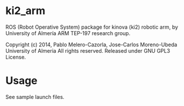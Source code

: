 ki2_arm
=======
ROS (Robot Operative System) package for kinova (ki2) robotic arm, 
by University of Almería ARM TEP-197 research group.

Copyright (c) 2014, Pablo Melero-Cazorla, Jose-Carlos Moreno-Ubeda
                    University of Almeria
                    All rights reserved. Released under GNU GPL3 License.

Usage
======
See sample launch files.

